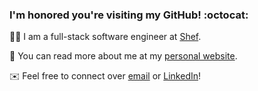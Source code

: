 ### I'm honored you're visiting my GitHub! :octocat:

🧑‍🍳 I am a full-stack software engineer at [Shef](https://github.com/shefhq).

📖 You can read more about me at my [personal website](https://bdov.dev).

✉️ Feel free to connect over [email](mailto:brennan@bdov.dev) or [LinkedIn](https://linkedin.com/in/bdbaraban)!
